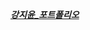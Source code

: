 
*__[강지윤_포트폴리오](https://teal-scabiosa-2df.notion.site/2024-c223ac1513284eca8ee94e8a02a1ed14?pvs=4)__*
